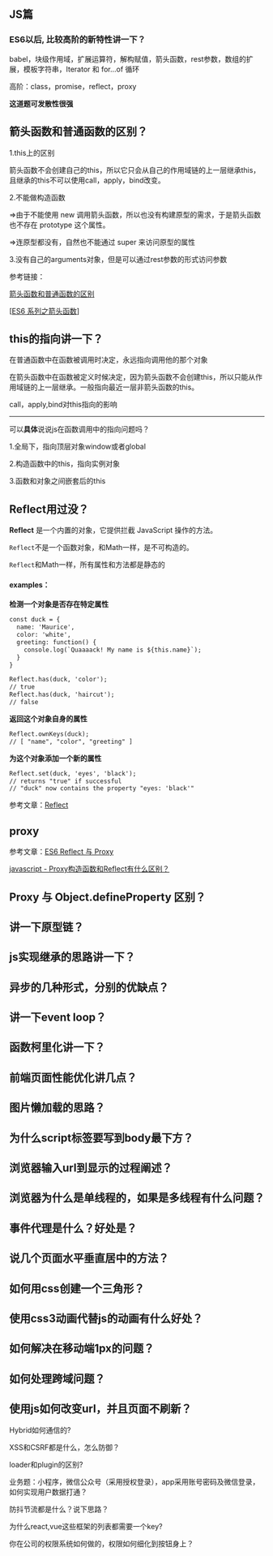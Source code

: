 

## JS篇

### ES6以后, 比较高阶的新特性讲一下？



babel，块级作用域，扩展运算符，解构赋值，箭头函数，rest参数，数组的扩展，模板字符串，Iterator 和 for...of 循环



高阶：class，promise，reflect，proxy

**这道题可发散性很强**





## 箭头函数和普通函数的区别？

1.this上的区别

箭头函数不会创建自己的this，所以它只会从自己的作用域链的上一层继承this，且继承的this不可以使用call，apply，bind改变。

2.不能做构造函数

=>由于不能使用 new 调用箭头函数，所以也没有构建原型的需求，于是箭头函数也不存在 prototype 这个属性。

=>连原型都没有，自然也不能通过 super 来访问原型的属性

3.没有自己的arguments对象，但是可以通过rest参数的形式访问参数

参考链接：

[箭头函数和普通函数的区别](https://blog.nowcoder.net/n/f419c1d4728d4ed58b6f88e2d084f15c)

[[ES6 系列之箭头函数](https://segmentfault.com/a/1190000015162781)]



## this的指向讲一下？

在普通函数中在函数被调用时决定，永远指向调用他的那个对象

在箭头函数中在函数被定义时候决定，因为箭头函数不会创建this，所以只能从作用域链的上一层继承。一般指向最近一层非箭头函数的this。

call，apply,bind对this指向的影响

------



可以**具体**说说js在函数调用中的指向问题吗？

1.全局下，指向顶层对象window或者global

2.构造函数中的this，指向实例对象

3.函数和对象之间嵌套后的this







## Reflect用过没？

**Reflect** 是一个内置的对象，它提供拦截 JavaScript 操作的方法。

`Reflect`不是一个函数对象，和Math一样，是不可构造的。

`Reflect`和Math一样，所有属性和方法都是静态的

#### examples：

**检测一个对象是否存在特定属性**

```html
const duck = {
  name: 'Maurice',
  color: 'white',
  greeting: function() {
    console.log(`Quaaaack! My name is ${this.name}`);
  }
}

Reflect.has(duck, 'color');
// true
Reflect.has(duck, 'haircut');
// false
```



**返回这个对象自身的属性**

```html
Reflect.ownKeys(duck);
// [ "name", "color", "greeting" ]
```



**为这个对象添加一个新的属性**

```html
Reflect.set(duck, 'eyes', 'black');
// returns "true" if successful
// "duck" now contains the property "eyes: 'black'"
```

参考文章：[Reflect](https://developer.mozilla.org/zh-CN/docs/Web/JavaScript/Reference/Global_Objects/Reflect)

## proxy

参考文章：[ES6 Reflect 与 Proxy](https://www.runoob.com/w3cnote/es6-reflect-proxy.html)

[javascript - Proxy构造函数和Reflect有什么区别？](https://www.coder.work/article/1036879)

## Proxy 与 Object.defineProperty 区别？

## 讲一下原型链？

## js实现继承的思路讲一下？

## 异步的几种形式，分别的优缺点？

## 讲一下event loop？

## 函数柯里化讲一下？

## 前端页面性能优化讲几点？

## 图片懒加载的思路？

## 为什么script标签要写到body最下方？

## 浏览器输入url到显示的过程阐述？

## 浏览器为什么是单线程的，如果是多线程有什么问题？

## 事件代理是什么？好处是？

## 说几个页面水平垂直居中的方法？

## 如何用css创建一个三角形？

## 使用css3动画代替js的动画有什么好处？

## 如何解决在移动端1px的问题？

## 如何处理跨域问题？

## 使用js如何改变url，并且页面不刷新？

Hybrid如何通信的?

XSS和CSRF都是什么，怎么防御？

loader和plugin的区别?

业务题：小程序，微信公众号（采用授权登录），app采用账号密码及微信登录，如何实现用户数据打通？

防抖节流都是什么？说下思路？

为什么react,vue这些框架的列表都需要一个key?

你在公司的权限系统如何做的，权限如何细化到按钮身上？

